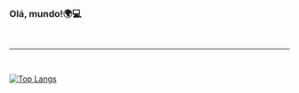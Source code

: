 ### Olá, mundo!🌍💻

<br/>
  <hr/>
  <br/>
<div/>
 
[![Top Langs](https://github-readme-stats.vercel.app/api/top-langs/?username=Jeova-1704&layout=compact&langs_count=6&theme=tokyonight)](https://github.com/Jeova-1704/github-readme-stats)

  
  
  
  

